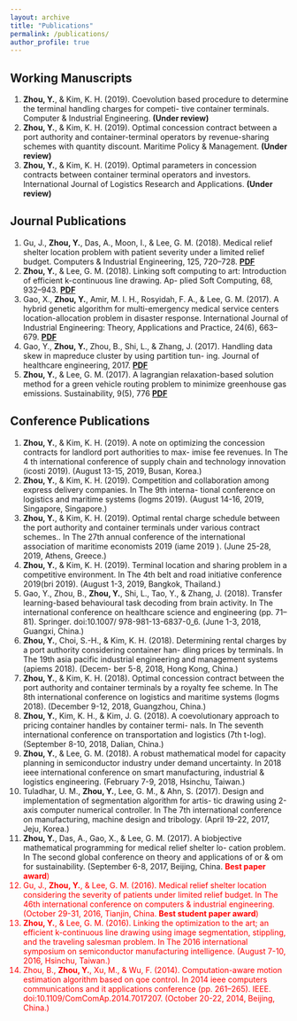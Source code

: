 ```yaml
---
layout: archive
title: "Publications"
permalink: /publications/
author_profile: true
---
```

Working Manuscripts
------
1. **Zhou, Y.**, & Kim, K. H. (2019). Coevolution based procedure to determine the terminal handling charges for competi-
tive container terminals. Computer & Industrial Engineering. **(Under review)**
1. **Zhou, Y.**, & Kim, K. H. (2019). Optimal concession contract between a port authority and container-terminal operators by revenue-sharing schemes with quantity discount. Maritime Policy & Management. **(Under review)**
1. **Zhou, Y.**, & Kim, K. H. (2019). Optimal parameters in concession contracts between container terminal operators and investors. International Journal of Logistics Research and Applications. **(Under review)**

Journal Publications
------
1. Gu, J., **Zhou, Y.**, Das, A., Moon, I., & Lee, G. M. (2018). Medical relief shelter location problem with patient severity
under a limited relief budget. Computers & Industrial Engineering, 125, 720–728. **[PDF](https://ieyjzhou.github.io/YanjieZhou/Paper/CIE2018_correct_proof_version.pdf)**
1. **Zhou, Y.**, & Lee, G. M. (2018). Linking soft computing to art: Introduction of efficient k-continuous line drawing. Ap-
plied Soft Computing, 68, 932–943. **[PDF](https://ieyjzhou.github.io/YanjieZhou/Paper/KCLD_2018_Published_Version.pdf)**
1. Gao, X., **Zhou, Y.**, Amir, M. I. H., Rosyidah, F. A., & Lee, G. M. (2017). A hybrid genetic algorithm for multi-emergency
medical service centers location-allocation problem in disaster response. International Journal of Industrial Engineering:
Theory, Applications and Practice, 24(6), 663–679. **[PDF](https://ieyjzhou.github.io/YanjieZhou/Paper/IJIE%202017.pdf)**
1. Gao, Y., **Zhou, Y.**, Zhou, B., Shi, L., & Zhang, J. (2017). Handling data skew in mapreduce cluster by using partition tun-
ing. Journal of healthcare engineering, 2017. **[PDF](https://ieyjzhou.github.io/YanjieZhou/Paper/JHE2017.pdf)**
1. **Zhou, Y.**, & Lee, G. M. (2017). A lagrangian relaxation-based solution method for a green vehicle routing problem to
minimize greenhouse gas emissions. Sustainability, 9(5), 776 **[PDF](https://ieyjzhou.github.io/YanjieZhou/Paper/sustainability-09-00776.pdf)**

Conference Publications
------
1. **Zhou, Y.**, & Kim, K. H. (2019). A note on optimizing the concession contracts for landlord port authorities to max-
imise fee revenues. In The 4 th international conference of supply chain and technology innovation (icosti 2019). (August
13-15, 2019, Busan, Korea.)
1. **Zhou, Y.**, & Kim, K. H. (2019). Competition and collaboration among express delivery companies. In The 9th interna-
tional conference on logistics and maritime systems (logms 2019). (August 14-16, 2019, Singapore, Singapore.)
1. **Zhou, Y.**, & Kim, K. H. (2019). Optimal rental charge schedule between the port authority and container terminals
under various contract schemes.. In The 27th annual conference of the international association of maritime economists
2019 (iame 2019 ). (June 25-28, 2019, Athens, Greece.)
1. **Zhou, Y.**, & Kim, K. H. (2019). Terminal location and sharing problem in a competitive environment. In The 4th belt
and road initiative conference 2019(bri 2019). (August 1-3, 2019, Bangkok, Thailand.)
1. Gao, Y., Zhou, B., **Zhou, Y.**, Shi, L., Tao, Y., & Zhang, J. (2018). Transfer learning-based behavioural task decoding from
brain activity. In The international conference on healthcare science and engineering (pp. 71–81). Springer. doi:10.1007/
978-981-13-6837-0_6. (June 1-3, 2018, Guangxi, China.)
1. **Zhou, Y.**, Choi, S.-H., & Kim, K. H. (2018). Determining rental charges by a port authority considering container han-
dling prices by terminals. In The 19th asia pacific industrial engineering and management systems (apiems 2018). (Decem-
ber 5-8, 2018, Hong Kong, China.)
1. **Zhou, Y.**, & Kim, K. H. (2018). Optimal concession contract between the port authority and container terminals by a
royalty fee scheme. In The 8th international conference on logistics and maritime systems (logms 2018). (December 9-12,
2018, Guangzhou, China.)
1. **Zhou, Y.**, Kim, K. H., & Kim, J. G. (2018). A coevolutionary approach to pricing container handles by container termi-
nals. In The seventh international conference on transportation and logistics (7th t-log). (September 8-10, 2018, Dalian,
China.)
1. **Zhou, Y.**, & Lee, G. M. (2018). A robust mathematical model for capacity planning in semiconductor industry under
demand uncertainty. In 2018 ieee international conference on smart manufacturing, industrial & logistics engineering.
(February 7-9, 2018, Hsinchu, Taiwan.)
1. Tuladhar, U. M., **Zhou, Y.**, Lee, G. M., & Ahn, S. (2017). Design and implementation of segmentation algorithm for artis-
tic drawing using 2-axis computer numerical controller. In The 7th international conference on manufacturing, machine
design and tribology. (April 19-22, 2017, Jeju, Korea.)
1. **Zhou, Y.**, Das, A., Gao, X., & Lee, G. M. (2017). A biobjective mathematical programming for medical relief shelter lo-
cation problem. In The second global conference on theory and applications of or & om for sustainability. (September 6-8,
2017, Beijing, China. **<font color="red">Best paper award<font>**)
1. Gu, J., **Zhou, Y.**, & Lee, G. M. (2016). Medical relief shelter location considering the severity of patients under limited
relief budget. In The 46th international conference on computers & industrial engineering. (October 29-31, 2016, Tianjin,
China. **<font color="red">Best student paper award<font>**)
1. **Zhou, Y.**, & Lee, G. M. (2016). Linking the optimization to the art; an efficient k-continuous line drawing using image
segmentation, stippling, and the traveling salesman problem. In The 2016 international symposium on semiconductor
manufacturing intelligence. (August 7-10, 2016, Hsinchu, Taiwan.)
1. Zhou, B., **Zhou, Y.**, Xu, M., & Wu, F. (2014). Computation-aware motion estimation algorithm based on qoe control. In
2014 ieee computers communications and it applications conference (pp. 261–265). IEEE. doi:10.1109/ComComAp.2014.7017207. (October 20-22, 2014, Beijing, China.)
